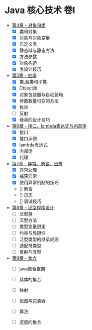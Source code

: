 # Java 核心技术 卷I

+ [第4章 - 对象和类](https://github.com/27392/java-notes/tree/master/src/main/java/cn/haohaoli/book/core/base/chapter4)
    - [x] 类和对象
    - [x] 对象与对象变量
    - [x] 自定义类
    - [x] 静态域与静态方法
    - [x] 方法参数
    - [x] 对象构造
    - [x] 类设计技巧
+ [第5章 - 继承](https://github.com/27392/java-notes/tree/master/src/main/java/cn/haohaoli/book/core/base/chapter5)
    - [x] 类,超类和子类
    - [x] Object类
    - [x] 对象包装器与自动装箱
    - [x] 参数数量可变的方法
    - [x] 枚举
    - [ ] 反射
    - [x] 继承的设计技巧
+ [第6章 - 接口、lambda表达式与内部类](https://github.com/27392/java-notes/tree/master/src/main/java/cn/haohaoli/book/core/base/chapter6)
    - [x] 接口
    - [x] 接口示例
    - [x] lambda表达式
    - [x] 内部类
    - [x] 代理
+ [第7章 - 异常、断言、日志](https://github.com/27392/java-notes/tree/master/src/main/java/cn/haohaoli/book/core/base/chapter7)
    - [x] 异常处理
    - [x] 捕获异常
    - [x] 使用异常机制的技巧
    - [] 断言
    - [] 日志
    - [] 调试技巧
+ [第8章 - 泛型程序设计](https://github.com/27392/java-notes/tree/master/src/main/java/cn/haohaoli/book/core/base/chapter8)
    - [ ] 泛型类
    - [ ] 泛型方法
    - [ ] 类型变量限定
    - [ ] 约束与局限性
    - [ ] 泛型类型的继承规则
    - [ ] 通配符类型
    - [ ] 反射与泛型
+ [第9章 - 集合](https://github.com/27392/java-notes/tree/master/src/main/java/cn/haohaoli/book/core/base/chapter9)
    - [ ] java集合框架
    - [ ] 具体的集合
    - [ ] 映射
    - [ ] 视图与包装器
    - [ ] 算法
    - [ ] 遗留的集合
    